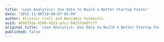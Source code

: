 ```yaml
---
title: 'Lean Analytics: Use Data to Build a Better Startup Faster'
date: '2015-11-08T18:00:07-05:00'
author: Alistair Croll and Benjamin Yoskovitz
uuid: 469d793e-6506-4521-afcc-84257a4dfcf7
original_title: 'Lean Analytics: Use Data to Build a Better Startup Faster'
published: false
---
```


